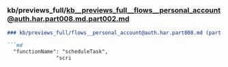 ### kb/previews_full/kb__previews_full__flows__personal_account@auth.har.part008.md.part002.md

```md
### kb/previews_full/flows__personal_account@auth.har.part008.md (part 002)

```md
  "functionName": "scheduleTask",
                "scri
```

```

```
